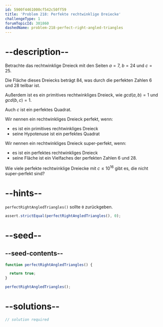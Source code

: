 ```yaml
---
id: 5900f4461000cf542c50ff59
title: 'Problem 218: Perfekte rechtwinklige Dreiecke'
challengeType: 1
forumTopicId: 301860
dashedName: problem-218-perfect-right-angled-triangles
---
```


# --description--

Betrachte das rechtwinklige Dreieck mit den Seiten $a=7$, $b=24$ und $c=25$.

Die Fläche dieses Dreiecks beträgt 84, was durch die perfekten Zahlen 6 und 28 teilbar ist.

Außerdem ist es ein primitives rechtwinkliges Dreieck, wie $gcd(a,b) = 1$ und $gcd(b,c) = 1$.

Auch $c$ ist ein perfektes Quadrat.

Wir nennen ein rechtwinkliges Dreieck perfekt, wenn:

- es ist ein primitives rechtwinkliges Dreieck
- seine Hypotenuse ist ein perfektes Quadrat

Wir nennen ein rechtwinkliges Dreieck super-perfekt, wenn:

- es ist ein perfektes rechtwinkliges Dreieck
- seine Fläche ist ein Vielfaches der perfekten Zahlen 6 und 28.

Wie viele perfekte rechtwinklige Dreiecke mit $c ≤ {10}^{16}$ gibt es, die nicht super-perfekt sind?

# --hints--

`perfectRightAngledTriangles()` sollte `0` zurückgeben.

```js
assert.strictEqual(perfectRightAngledTriangles(), 0);
```

# --seed--

## --seed-contents--

```js
function perfectRightAngledTriangles() {

  return true;
}

perfectRightAngledTriangles();
```

# --solutions--

```js
// solution required
```
